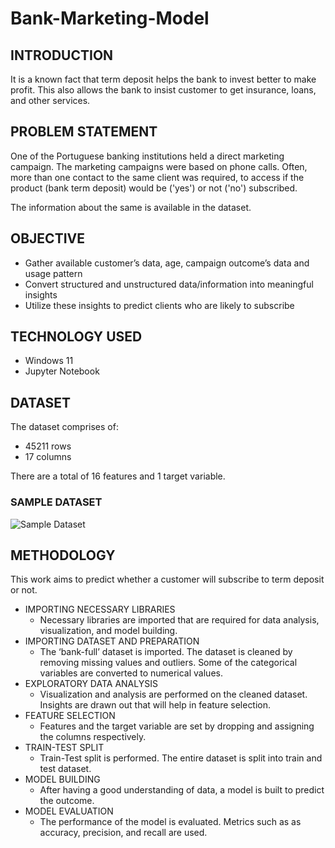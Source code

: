 # Bank-Marketing-Model

## INTRODUCTION
It is a known fact that term deposit helps the bank to invest better to make profit. This also allows the bank to insist customer to get insurance, loans, and other services.

## PROBLEM STATEMENT
One of the Portuguese banking institutions held a direct marketing campaign. The marketing campaigns were based on phone calls. Often, more than one contact to the same client was required, to access if the product (bank term deposit) would be (&#39;yes&#39;) or not (&#39;no&#39;) subscribed.

The information about the same is available in the dataset.

## OBJECTIVE
  - Gather available customer’s data, age, campaign outcome’s data and usage pattern
  - Convert structured and unstructured data/information into meaningful insights
  - Utilize these insights to predict clients who are likely to subscribe

## TECHNOLOGY USED
  - Windows 11
  - Jupyter Notebook

## DATASET
The dataset comprises of:
  - 45211 rows
  - 17 columns

There are a total of 16 features and 1 target variable.

### SAMPLE DATASET
![Sample Dataset]([https://myoctocat.com/assets/images/base-octocat.svg](https://github.com/adityatewari25/Bank-Marketing-Model/blob/main/images/sample_dataset.png?raw=true))

## METHODOLOGY
This work aims to predict whether a customer will subscribe to term deposit or not.

  - IMPORTING NECESSARY LIBRARIES
    - Necessary libraries are imported that are required for data analysis, visualization, and model building.
  - IMPORTING DATASET AND PREPARATION
    - The ‘bank-full’ dataset is imported. The dataset is cleaned by removing missing values and outliers. Some of the categorical variables are converted to numerical values.
  - EXPLORATORY DATA ANALYSIS
    - Visualization and analysis are performed on the cleaned dataset. Insights are drawn out that will help in feature selection.
  - FEATURE SELECTION
    - Features and the target variable are set by dropping and assigning the columns respectively.
  - TRAIN-TEST SPLIT
    - Train-Test split is performed. The entire dataset is split into train and test dataset.
  - MODEL BUILDING
    - After having a good understanding of data, a model is built to predict the outcome.
  - MODEL EVALUATION
    - The performance of the model is evaluated. Metrics such as as accuracy, precision, and recall are used.

##
